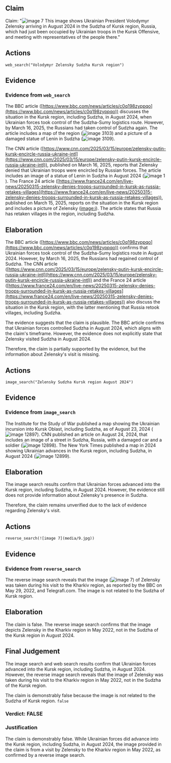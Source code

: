 ## Claim
Claim: "![image 7](media/9.jpg) This image shows Ukrainian President Volodymyr Zelensky arriving in August 2024 in the Sudzha of Kursk region, Russia, which had just been occupied by Ukrainian troops in the Kursk Offensive, and meeting with representatives of the people there."

## Actions
```
web_search("Volodymyr Zelensky Sudzha Kursk region")
```

## Evidence
### Evidence from `web_search`
The BBC article ([https://www.bbc.com/news/articles/c0q198zyppqo](https://www.bbc.com/news/articles/c0q198zyppqo)) discusses the situation in the Kursk region, including Sudzha, in August 2024, when Ukrainian forces took control of the Sudzha-Sumy logistics route. However, by March 16, 2025, the Russians had taken control of Sudzha again. The article includes a map of the region (![image 3103](media/2025-08-22_08-56-1755852995-936293.jpg)) and a picture of a damaged statue of Lenin in Sudzha (![image 3109](media/2025-08-22_08-56-1755852997-474962.jpg)).

The CNN article ([https://www.cnn.com/2025/03/15/europe/zelensky-putin-kursk-encircle-russia-ukraine-intl](https://www.cnn.com/2025/03/15/europe/zelensky-putin-kursk-encircle-russia-ukraine-intl)), published on March 16, 2025, reports that Zelensky denied that Ukrainian troops were encircled by Russian forces. The article includes an image of a statue of Lenin in Sudzha in August 2024 (![image 1](media/0.jpg)). The France 24 article ([https://www.france24.com/en/live-news/20250315-zelensky-denies-troops-surrounded-in-kursk-as-russia-retakes-villages](https://www.france24.com/en/live-news/20250315-zelensky-denies-troops-surrounded-in-kursk-as-russia-retakes-villages)), published on March 15, 2025, reports on the situation in the Kursk region and includes a picture of Zelensky (<image:i>). The article states that Russia has retaken villages in the region, including Sudzha.


## Elaboration
The BBC article ([https://www.bbc.com/news/articles/c0q198zyppqo](https://www.bbc.com/news/articles/c0q198zyppqo)) confirms that Ukrainian forces took control of the Sudzha-Sumy logistics route in August 2024. However, by March 16, 2025, the Russians had regained control of Sudzha. The CNN article ([https://www.cnn.com/2025/03/15/europe/zelensky-putin-kursk-encircle-russia-ukraine-intl](https://www.cnn.com/2025/03/15/europe/zelensky-putin-kursk-encircle-russia-ukraine-intl)) and the France 24 article ([https://www.france24.com/en/live-news/20250315-zelensky-denies-troops-surrounded-in-kursk-as-russia-retakes-villages](https://www.france24.com/en/live-news/20250315-zelensky-denies-troops-surrounded-in-kursk-as-russia-retakes-villages)) also discuss the situation in the Kursk region, with the latter mentioning that Russia retook villages, including Sudzha.

The evidence suggests that the claim is plausible. The BBC article confirms that Ukrainian forces controlled Sudzha in August 2024, which aligns with the claim's timeframe. However, the evidence does not explicitly state that Zelensky visited Sudzha in August 2024.

Therefore, the claim is partially supported by the evidence, but the information about Zelensky's visit is missing.


## Actions
```
image_search("Zelensky Sudzha Kursk region August 2024")
```

## Evidence
### Evidence from `image_search`
The Institute for the Study of War published a map showing the Ukrainian incursion into Kursk Oblast, including Sudzha, as of August 23, 2024 (![image 12897](media/2025-08-31_17-41-1756662072-407166.jpg)). CNN published an article on August 24, 2024, that includes an image of a street in Sudzha, Russia, with a damaged car and a soldier (![image 12898](media/2025-08-31_17-41-1756662072-900548.jpg)). The New York Times published a map in 2024 showing Ukrainian advances in the Kursk region, including Sudzha, in August 2024 (![image 12899](media/2025-08-31_17-41-1756662073-308686.jpg)).


## Elaboration
The image search results confirm that Ukrainian forces advanced into the Kursk region, including Sudzha, in August 2024. However, the evidence still does not provide information about Zelensky's presence in Sudzha.

Therefore, the claim remains unverified due to the lack of evidence regarding Zelensky's visit.


## Actions
```
reverse_search(![image 7](media/9.jpg))
```

## Evidence
### Evidence from `reverse_search`
The reverse image search reveals that the image (![image 7](media/9.jpg)) of Zelensky was taken during his visit to the Kharkiv region, as reported by the BBC on May 29, 2022, and Telegrafi.com. The image is not related to the Sudzha of Kursk region.


## Elaboration
The claim is false. The reverse image search confirms that the image depicts Zelensky in the Kharkiv region in May 2022, not in the Sudzha of the Kursk region in August 2024.


## Final Judgement
The image search and web search results confirm that Ukrainian forces advanced into the Kursk region, including Sudzha, in August 2024. However, the reverse image search reveals that the image of Zelensky was taken during his visit to the Kharkiv region in May 2022, not in the Sudzha of the Kursk region.

The claim is demonstrably false because the image is not related to the Sudzha of Kursk region. `false`

### Verdict: FALSE

### Justification
The claim is demonstrably false. While Ukrainian forces did advance into the Kursk region, including Sudzha, in August 2024, the image provided in the claim is from a visit by Zelensky to the Kharkiv region in May 2022, as confirmed by a reverse image search.
